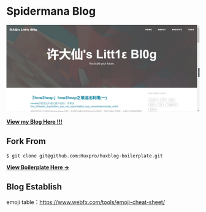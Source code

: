 # Spidermana Blog

![my blog home](/img/newposts/myblog.png)

[**View my Blog Here !!!**](spidermana.github.io)

## Fork From

```
$ git clone git@github.com:Huxpro/huxblog-boilerplate.git
```

**[View Boilerplate Here &rarr;](http://huangxuan.me/huxblog-boilerplate/)**

## Blog Establish

emoji table：https://www.webfx.com/tools/emoji-cheat-sheet/